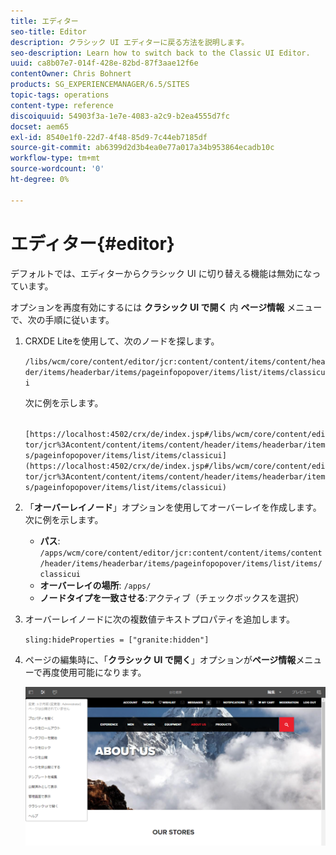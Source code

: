 ```yaml
---
title: エディター
seo-title: Editor
description: クラシック UI エディターに戻る方法を説明します。
seo-description: Learn how to switch back to the Classic UI Editor.
uuid: ca8b07e7-014f-428e-82bd-87f3aae12f6e
contentOwner: Chris Bohnert
products: SG_EXPERIENCEMANAGER/6.5/SITES
topic-tags: operations
content-type: reference
discoiquuid: 54903f3a-1e7e-4083-a2c9-b2ea4555d7fc
docset: aem65
exl-id: 8540e1f0-22d7-4f48-85d9-7c44eb7185df
source-git-commit: ab6399d2d3b4ea0e77a017a34b953864ecadb10c
workflow-type: tm+mt
source-wordcount: '0'
ht-degree: 0%

---
```


# エディター{#editor}

デフォルトでは、エディターからクラシック UI に切り替える機能は無効になっています。

オプションを再度有効にするには **クラシック UI で開く** 内 **ページ情報** メニューで、次の手順に従います。

1. CRXDE Liteを使用して、次のノードを探します。

   `/libs/wcm/core/content/editor/jcr:content/content/items/content/header/items/headerbar/items/pageinfopopover/items/list/items/classicui`

   次に例を示します。

   ` [https://localhost:4502/crx/de/index.jsp#/libs/wcm/core/content/editor/jcr%3Acontent/content/items/content/header/items/headerbar/items/pageinfopopover/items/list/items/classicui](https://localhost:4502/crx/de/index.jsp#/libs/wcm/core/content/editor/jcr%3Acontent/content/items/content/header/items/headerbar/items/pageinfopopover/items/list/items/classicui)`

1. 「**オーバーレイノード**」オプションを使用してオーバーレイを作成します。次に例を示します。

   * **パス**: `/apps/wcm/core/content/editor/jcr:content/content/items/content/header/items/headerbar/items/pageinfopopover/items/list/items/classicui`
   * **オーバーレイの場所**: `/apps/`
   * **ノードタイプを一致させる**:アクティブ（チェックボックスを選択）

1. オーバーレイノードに次の複数値テキストプロパティを追加します。

   `sling:hideProperties = ["granite:hidden"]`

1. ページの編集時に、「**クラシック UI で開く**」オプションが&#x200B;**ページ情報**&#x200B;メニューで再度使用可能になります。

   ![ページ情報から「クラシック UI で開く」オプションを選択](assets/syui-03-2019-02-27-15-19-48.png)
